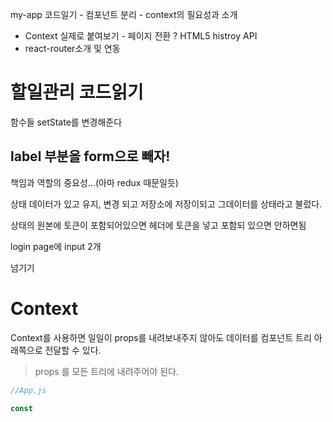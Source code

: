 my-app 코드일기 - 컴포넌트 분리 - context의 필요성과 소개
 - Context 실제로 붙여보기 - 페이지 전환 ? HTML5 histroy API
  - react-router소개 및 연동

# 할일관리 코드읽기

함수들 setState를 변경해준다

## label 부분을 form으로 빼자!

책임과 역할의 중요성...(아마 redux 때문일듯)

상태 데이터가 있고 유지, 변경 되고 저장소에 저장이되고 그데이터를 상태라고 불렀다.

상태의 원본에 토큰이 포함되어있으면 헤더에 토큰을 넣고 포함되 있으면 안하면됨

login page에 input 2개

넘기기

# Context

Context를 사용하면 일일이 props를 내려보내주지 않아도 데이터를 컴포넌트 트리 아래쪽으로 전달할 수 있다.
> props 를 모든 트리에 내려주어야 된다.

```js
//App.js

const
